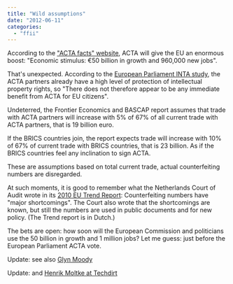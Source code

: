 ```yaml
---
title: "Wild assumptions"
date: "2012-06-11"
categories: 
  - "ffii"
---
```


According to the ["ACTA facts" website](http://www.actafacts.com/), ACTA will give the EU an enormous boost: "Economic stimulus: €50 billion in growth and 960,000 new jobs".

That's unexpected. According to the [European Parliament INTA study](http://acta.ffii.org/?p=681), the ACTA partners already have a high level of protection of intellectual property rights, so "There does not therefore appear to be any immediate benefit from ACTA for EU citizens".

Undeterred, the Frontier Economics and BASCAP report assumes that trade with ACTA partners will increase with 5% of 67% of all current trade with ACTA partners, that is 19 billion euro.

If the BRICS countries join, the report expects trade will increase with 10% of 67% of current trade with BRICS countries, that is 23 billion. As if the BRICS countries feel any inclination to sign ACTA.

These are assumptions based on total current trade, actual counterfeiting numbers are disregarded.

At such moments, it is good to remember what the Netherlands Court of Audit wrote in its [2010 EU Trend Report](http://www.rekenkamer.nl/Publicaties/Onderzoeksrapporten/Introducties/2010/02/EU_trendrapport_2010): Counterfeiting numbers have "major shortcomings". The Court also wrote that the shortcomings are known, but still the numbers are used in public documents and for new policy. (The Trend report is in Dutch.)

The bets are open: how soon will the European Commission and politicians use the 50 billion in growth and 1 million jobs? Let me guess: just before the European Parliament ACTA vote.

Update: see also [Glyn Moody](http://blogs.computerworlduk.com/open-enterprise/2012/06/acta-update-xvii/index.htm)

Update: and [Henrik Moltke at Techdirt](http://www.techdirt.com/articles/20120625/15033219471/actafacts-actafiction-just-unsourced-pro-acta-propaganda-purporting-to-be-objective.shtml)
